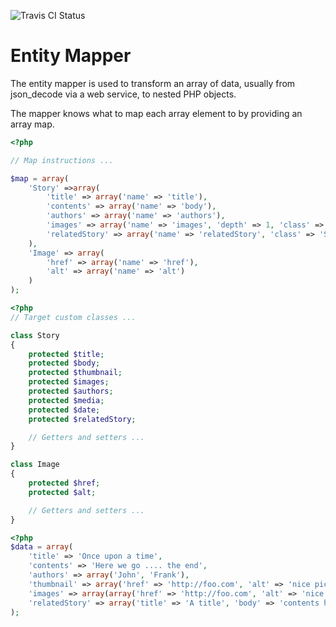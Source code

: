 ![Travis CI Status](https://secure.travis-ci.org/jcleveley/EntityMapper.png)

# Entity Mapper

The entity mapper is used to transform an array of data, usually from json_decode via a web service, to nested PHP objects.

The mapper knows what to map each array element to by providing an array map.

```php
<?php

// Map instructions ...

$map = array(
    'Story' =>array(
	    'title' => array('name' => 'title'),
	    'contents' => array('name' => 'body'),
	    'authors' => array('name' => 'authors'),
	    'images' => array('name' => 'images', 'depth' => 1, 'class' => 'Image'),
	    'relatedStory' => array('name' => 'relatedStory', 'class' => 'Story')
	),
	'Image' => array(
	    'href' => array('name' => 'href'),
	    'alt' => array('name' => 'alt')
	)
);
```

```php
<?php
// Target custom classes ...

class Story
{
    protected $title;
    protected $body;
    protected $thumbnail;
    protected $images;
    protected $authors;
    protected $media;
    protected $date;
    protected $relatedStory;

    // Getters and setters ...
}

class Image
{
    protected $href;
    protected $alt;

    // Getters and setters ...
}


```

```php
<?php
$data = array(
    'title' => 'Once upon a time',
    'contents' => 'Here we go .... the end',
    'authors' => array('John', 'Frank'),
    'thumbnail' => array('href' => 'http://foo.com', 'alt' => 'nice pic'),
    'images' => array(array('href' => 'http://foo.com', 'alt' => 'nice pic')),
    'relatedStory' => array('title' => 'A title', 'body' => 'contents here')
);
```